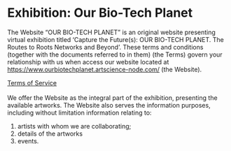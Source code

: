# Exhibition: Our Bio-Tech Planet
The Website “OUR BIO-TECH PLANET” is an original website presenting virtual exhibition titled ‘Capture the Future(s): OUR BIO-TECH PLANET. The Routes to Roots Networks and Beyond’. These terms and conditions (together with the documents referred to in them) (the Terms) govern your relationship with us when access our website located at https://www.ourbiotechplanet.artscience-node.com/  (the Website). 

[Terms of Service](https://artscience-node.com/terms-of-service/)\
\
We offer the Website as the integral part of the exhibition, presenting the available artworks. The Website also serves the information purposes, including without limitation information relating to:
1. artists with whom we are collaborating;
2. details of the artworks
3. events.

